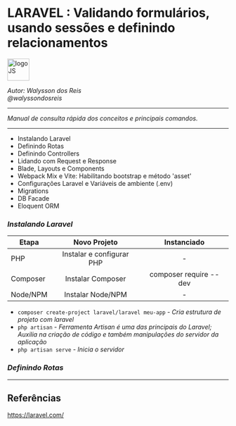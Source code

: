 # **LARAVEL : Validando formulários, usando sessões e definindo relacionamentos**
<div>
<img src="https://upload.wikimedia.org/wikipedia/commons/thumb/9/9a/Laravel.svg/985px-Laravel.svg.png" alt="logoJS" width="50px"/> 
</div>


*Autor: Walysson dos Reis  
@walyssondosreis*

----------------------------------------------
*Manual de consulta rápida dos conceitos e principais comandos.*  

---------------------
* Instalando Laravel
* Definindo Rotas
* Definindo Controllers
* Lidando com Request e Response
* Blade, Layouts e Components
* Webpack Mix e Vite: Habilitando bootstrap e método 'asset'
* Configurações Laravel e Variáveis de ambiente (.env)
* Migrations
* DB Facade
* Eloquent ORM

### *Instalando Laravel*  

Etapa         | Novo Projeto                  | Instanciado
------------  | :------------:                | :------------: 
PHP           | Instalar e configurar PHP     | - 
Composer      | Instalar Composer             | composer require --dev  
Node/NPM      | Instalar Node/NPM             | -


* `composer create-project laravel/laravel meu-app` - *Cria estrutura de projeto com laravel*
* `php artisan` - *Ferramenta Artisan é uma das principais do Laravel; Auxilia na criação de código e também manipulações do servidor da aplicação*
* `php artisan serve` - *Inicia o servidor*

### *Definindo Rotas*

--------
## Referências 
https://laravel.com/   
